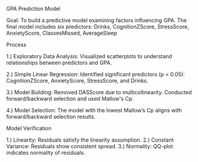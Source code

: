 GPA Prediction Model

Goal: 
To build a predictive model examining factors influencing GPA. The final model includes six predictors: Drinks, CognitionZScore, StressScore, AnxietyScore, ClassesMissed, AverageSleep

Process

1.) Exploratory Data Analysis: Visualized scatterplots to understand relationships between predictors and GPA.

2.) Simple Linear Regression: Identified significant predictors (p < 0.05): CognitionZScore, AnxietyScore, StressScore, and Drinks.

3.) Model Building: Removed DASScore due to multicollinearity. Conducted forward/backward selection and used Mallow's Cp.

4.) Model Selection: The model with the lowest Mallow’s Cp aligns with forward/backward selection results.

Model Verification

1.) Linearity: Residuals satisfy the linearity assumption.
2.) Constant Variance: Residuals show consistent spread.
3.) Normality: QQ-plot indicates normality of residuals.
